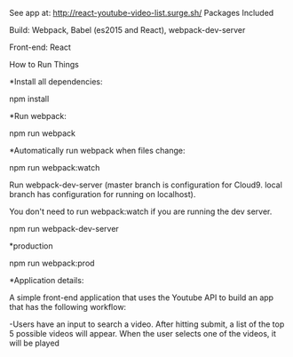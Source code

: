 See app at: http://react-youtube-video-list.surge.sh/
Packages Included

Build: Webpack, Babel (es2015 and React), webpack-dev-server


Front-end: React

How to Run Things

*Install all dependencies:

npm install

*Run webpack:

npm run webpack

*Automatically run webpack when files change:

npm run webpack:watch

Run webpack-dev-server (master branch is configuration for Cloud9. local branch has configuration for running on localhost).

You don't need to run webpack:watch if you are running the dev server.

npm run webpack-dev-server

*production

npm run webpack:prod




*Application details:

A simple front-end application that uses the Youtube API to build an app that has the following workflow:

-Users have an input to search a video. After hitting submit, a list of the top 5 possible videos will appear. When the user selects one of the videos, it will be played
